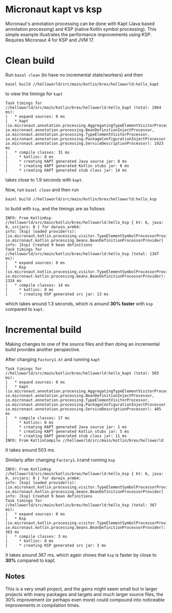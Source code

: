 # Micronaut kapt vs ksp

Micronaut's annotation processing can be done with Kapt (Java based annotation processing) and KSP (native Kotlin symbol processing).
This simple example illustrates the performance improvements using KSP. Requires Micronaut 4 for KSP and JVM 17.

# Clean build

Run `bazel clean` (to have no incremental state/workers) and then

```shell
bazel build //helloworld/src/main/kotlin/brex/helloworld:hello_kapt
```
to view the timings for `kapt`

```shell
Task timings for //helloworld/src/main/kotlin/brex/helloworld:hello_kapt (total: 1964 ms):
|   * expand sources: 0 ms
|   * kapt (io.micronaut.annotation.processing.AggregatingTypeElementVisitorProcessor, io.micronaut.annotation.processing.BeanDefinitionInjectProcessor, io.micronaut.annotation.processing.TypeElementVisitorProcessor, io.micronaut.annotation.processing.PackageConfigurationInjectProcessor, io.micronaut.annotation.processing.ServiceDescriptionProcessor): 1923 ms
|   * compile classes: 31 ms
|     * kotlinc: 0 ms
|     * creating KAPT generated Java source jar: 8 ms
|     * creating KAPT generated Kotlin stubs jar: 8 ms
|     * creating KAPT generated stub class jar: 14 ms
```

takes close to 1.9 seconds with `kapt`.

Now, run `bazel clean` and then run

```shell
bazel build //helloworld/src/main/kotlin/brex/helloworld:hello_ksp 
```

to build with `ksp`, and the timings are as follows

```shell
INFO: From KotlinKsp //helloworld/src/main/kotlin/brex/helloworld:hello_ksp { kt: 6, java: 0, srcjars: 0 } for darwin_arm64:
info: [ksp] loaded provider(s): [io.micronaut.kotlin.processing.visitor.TypeElementSymbolProcessorProvider, io.micronaut.kotlin.processing.beans.BeanDefinitionProcessorProvider]
info: [ksp] Created 9 bean definitions
Task timings for //helloworld/src/main/kotlin/brex/helloworld:hello_ksp (total: 1347 ms):
|   * expand sources: 0 ms
|   * Ksp (io.micronaut.kotlin.processing.visitor.TypeElementSymbolProcessorProvider, io.micronaut.kotlin.processing.beans.BeanDefinitionProcessorProvider): 1324 ms
|   * compile classes: 14 ms
|     * kotlinc: 0 ms
|     * creating KSP generated src jar: 13 ms
```

which takes around 1.3 seconds, which is around **30% faster** with `ksp` compared to `kapt`.

# Incremental build

Making changes to one of the source files and then doing an incremental build provides another perspective.

After changing `Factory1.kt` and running `kapt`

```shell
Task timings for //helloworld/src/main/kotlin/brex/helloworld:hello_kapt (total: 503 ms):
|   * expand sources: 0 ms
|   * kapt (io.micronaut.annotation.processing.AggregatingTypeElementVisitorProcessor, io.micronaut.annotation.processing.BeanDefinitionInjectProcessor, io.micronaut.annotation.processing.TypeElementVisitorProcessor, io.micronaut.annotation.processing.PackageConfigurationInjectProcessor, io.micronaut.annotation.processing.ServiceDescriptionProcessor): 485 ms
|   * compile classes: 17 ms
|     * kotlinc: 0 ms
|     * creating KAPT generated Java source jar: 1 ms
|     * creating KAPT generated Kotlin stubs jar: 5 ms
|     * creating KAPT generated stub class jar: 11 ms
INFO: From KotlinCompile //helloworld/src/main/kotlin/brex/helloworld
```

It takes around 503 ms.

Similarly after changing `Factory1.kt`and running `ksp`

```shell
INFO: From KotlinKsp //helloworld/src/main/kotlin/brex/helloworld:hello_ksp { kt: 6, java: 0, srcjars: 0 } for darwin_arm64:
info: [ksp] loaded provider(s): [io.micronaut.kotlin.processing.visitor.TypeElementSymbolProcessorProvider, io.micronaut.kotlin.processing.beans.BeanDefinitionProcessorProvider]
info: [ksp] Created 9 bean definitions
Task timings for //helloworld/src/main/kotlin/brex/helloworld:hello_ksp (total: 367 ms):
|   * expand sources: 0 ms
|   * Ksp (io.micronaut.kotlin.processing.visitor.TypeElementSymbolProcessorProvider, io.micronaut.kotlin.processing.beans.BeanDefinitionProcessorProvider): 363 ms
|   * compile classes: 3 ms
|     * kotlinc: 0 ms
|     * creating KSP generated src jar: 3 ms
```

It takes around 367 ms, which again shows that `ksp` is faster by close to **30%** compared to kapt.


## Notes

This is a very small project, and the gains might seem small but in larger projects with many packages and targets and much larger source files, the 30% improvement (or perhaps even more) could compound into noticeable improvements in compilation times.
